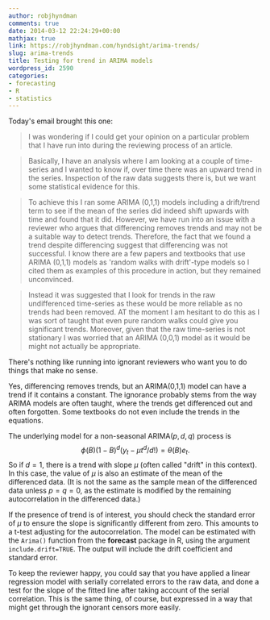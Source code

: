 ```yaml
---
author: robjhyndman
comments: true
date: 2014-03-12 22:24:29+00:00
mathjax: true
link: https://robjhyndman.com/hyndsight/arima-trends/
slug: arima-trends
title: Testing for trend in ARIMA models
wordpress_id: 2590
categories:
- forecasting
- R
- statistics
---
```


Today's email brought this one:



>I was wondering if I could get your opinion on a particular problem that I have run into during the reviewing process of an article.

>Basically, I have an analysis where I am looking at a couple of time-series and I wanted to know if, over time there was an upward trend in the series. Inspection of the raw data suggests there is, but we want some statistical evidence for this.

>To achieve this I ran some ARIMA (0,1,1) models including a drift/trend term to see if the mean of the series did indeed shift upwards with time and found that it did. However, we have run into an issue with a reviewer who argues that differencing removes trends and may not be a suitable way to detect trends. Therefore, the fact that we found a trend despite differencing suggest that differencing was not successful. I know there are a few papers and textbooks that use ARIMA (0,1,1) models as 'random walks with drift'-type models so I cited them as examples of this procedure in action, but they remained unconvinced.

>Instead it was suggested that I look for trends in the raw undifferenced time-series as these would be more reliable as no trends had been removed. AT the moment I am hesitant to do this as I was sort of taught that even pure random walks could give you significant trends. Moreover, given that the raw time-series is not stationary I was worried that an ARIMA (0,0,1) model as it would be might not actually be appropriate.

There's nothing like running into ignorant reviewers who want you to do things that make no sense. <!-- more -->

Yes, differencing removes trends, but an ARIMA(0,1,1) model can have a trend if it contains a constant. The ignorance probably stems from the way ARIMA models are often taught, where the trends get differenced out and often forgotten. Some textbooks do not even include the trends in the equations.

The underlying model for a non-seasonal ARIMA($p,d,q$) process is
$$
\phi(B)(1-B)^d(y_t - \mu t^d/d!) = \theta(B) e_t.
$$
So if $d=1$, there is a trend with slope $\mu$ (often called "drift" in this context). In this case, the value of $\mu$ is also an estimate of the mean of the differenced data. (It is not the same as the sample mean of the differenced data unless $p=q=0$, as the estimate is modified by the remaining autocorrelation in the differenced data.)

If the presence of trend is of interest, you should check the standard error of $\mu$ to ensure the slope is significantly different from zero. This amounts to a t-test adjusting for the autocorrelation. The model can be estimated with the `Arima()` function from the **forecast** package in R, using the argument `include.drift=TRUE`. The output will include the drift coefficient and standard error.

To keep the reviewer happy, you could say that you have applied a linear regression model with serially correlated errors to the raw data, and done a test for the slope of the fitted line after taking account of the serial correlation. This is the same thing, of course, but expressed in a way that might get through the ignorant censors more easily.
